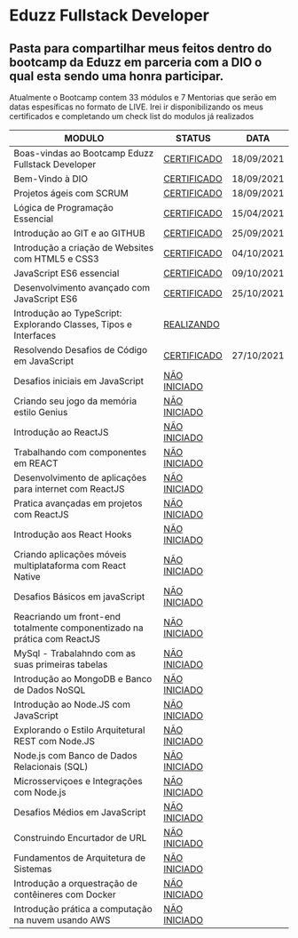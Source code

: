 # Eduzz Fullstack Developer

## Pasta para compartilhar meus feitos dentro do bootcamp da Eduzz em parceria com a DIO o qual esta sendo uma honra participar.

Atualmente o Bootcamp contem 33 módulos e 7 Mentorias que serão em datas espesíficas no formato de LIVE.
Irei ir disponibilizando os meus certificados e completando um check list do modulos já realizados

MODULO | STATUS | DATA
------------ | ------------- | -------------
Boas-vindas ao Bootcamp Eduzz Fullstack Developer | [CERTIFICADO](https://github.com/zPASP/Eduzz-Fullstack-Developer/blob/main/certificados/bemvindoeduzz.pdf)| 18/09/2021
Bem-Vindo à DIO | [CERTIFICADO](https://github.com/zPASP/Eduzz-Fullstack-Developer/blob/main/certificados/bemvindodio.pdf)| 18/09/2021
Projetos ágeis com SCRUM | [CERTIFICADO](https://github.com/zPASP/Eduzz-Fullstack-Developer/blob/main/certificados/projetosageisscrum.pdf) | 18/09/2021
Lógica de Programação Essencial| [CERTIFICADO](https://github.com/zPASP/Eduzz-Fullstack-Developer/blob/main/certificados/logicaessencial.pdf)| 15/04/2021
Introdução ao GIT e ao GITHUB | [CERTIFICADO](https://github.com/zPASP/Eduzz-Fullstack-Developer/blob/main/certificados/gitegithub.pdf) | 25/09/2021
Introdução a criação de Websites com HTML5 e CSS3 | [CERTIFICADO](https://github.com/zPASP/Eduzz-Fullstack-Developer/blob/main/certificados/introducaohtmlcss.pdf) | 04/10/2021
JavaScript ES6 essencial | [CERTIFICADO](https://github.com/zPASP/Eduzz-Fullstack-Developer/blob/main/certificados/javascriptes6essencial.pdf) | 09/10/2021
Desenvolvimento avançado com JavaScript ES6 | [CERTIFICADO](https://github.com/zPASP/Eduzz-Fullstack-Developer/blob/main/certificados/javascriptes6avancado.pdf) | 25/10/2021
Introdução ao TypeScript: Explorando Classes, Tipos e Interfaces | [REALIZANDO]()
Resolvendo Desafios de Código em JavaScript | [CERTIFICADO](https://github.com/zPASP/Eduzz-Fullstack-Developer/blob/main/certificados/resolvendodesafiosdecodigojavascript.pdf) | 27/10/2021
Desafios iniciais em JavaScript | [NÃO INICIADO]()
Criando seu jogo da memória estilo Genius | [NÃO INICIADO]()
Introdução ao ReactJS | [NÃO INICIADO]()
Trabalhando com componentes em REACT | [NÃO INICIADO]()
Desenvolvimento de aplicações para internet com ReactJS | [NÃO INICIADO]()
Pratica avançadas em projetos com ReactJS | [NÃO INICIADO]()
Introdução aos React Hooks | [NÃO INICIADO]()
Criando aplicações móveis multiplataforma com React Native | [NÃO INICIADO]()
Desafios Básicos em javaScript | [NÃO INICIADO]()
Reacriando um front-end totalmente componentizado na prática com ReactJS | [NÃO INICIADO]()
MySql - Trabalahndo com as suas primeiras tabelas | [NÃO INICIADO]()
Introdução ao MongoDB e Banco de Dados NoSQL | [NÃO INICIADO]()
Introdução ao Node.JS com JavaScript | [NÃO INICIADO]()
Explorando o Estilo Arquitetural REST com Node.JS | [NÃO INICIADO]()
Node.js com Banco de Dados Relacionais (SQL) | [NÃO INICIADO]()
Microsserviçoes e Integrações com Node.js | [NÃO INICIADO]()
Desafios Médios em JavaScript | [NÃO INICIADO]()
Construindo Encurtador de URL | [NÃO INICIADO]()
Fundamentos de Arquitetura de Sistemas | [NÃO INICIADO]()
Introdução a orquestração de contêineres com Docker | [NÃO INICIADO]()
Introdução prática a computação na nuvem usando AWS | [NÃO INICIADO]()



